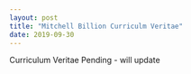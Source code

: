 ```yaml
---
layout: post
title: "Mitchell Billion Curriculm Veritae"
date: 2019-09-30
---
```


Curriculum Veritae Pending - will update
